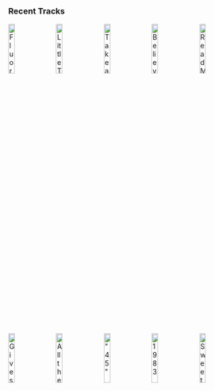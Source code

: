 ### Recent Tracks
[<img src='https://lastfm.freetls.fastly.net/i/u/300x300/705f6109de0143da8050188598fd4781.png' width='16%' height='16%' alt='Fluorescent Adolescent'>](https://www.last.fm/music/arctic%2bmonkeys/_/fluorescent%2badolescent)&nbsp;&nbsp;&nbsp;&nbsp;[<img src='https://lastfm.freetls.fastly.net/i/u/300x300/b3699e505606456193e0971e6e7af6f4.png' width='16%' height='16%' alt='Little Talks'>](https://www.last.fm/music/of%2bmonsters%2band%2bmen/_/little%2btalks)&nbsp;&nbsp;&nbsp;&nbsp;[<img src='https://lastfm.freetls.fastly.net/i/u/300x300/e5d93ad6c1d34a6b8c82eb68fcb00fef.png' width='16%' height='16%' alt='Take a Walk'>](https://www.last.fm/music/passion%2bpit/_/take%2ba%2bwalk)&nbsp;&nbsp;&nbsp;&nbsp;[<img src='https://lastfm.freetls.fastly.net/i/u/300x300/d3f3ef39da33879f3f3a49d754aab8be.png' width='16%' height='16%' alt='Believe'>](https://www.last.fm/music/the%2bbravery/_/believe)&nbsp;&nbsp;&nbsp;&nbsp;[<img src='https://lastfm.freetls.fastly.net/i/u/300x300/462a88748d374862acdd38a0aab7ab2d.png' width='16%' height='16%' alt='Read My Mind'>](https://www.last.fm/music/the%2bkillers/_/read%2bmy%2bmind)&nbsp;&nbsp;&nbsp;&nbsp;<br>[<img src='https://lastfm.freetls.fastly.net/i/u/300x300/7183668dda55477fafa2c1ce4411c241.png' width='16%' height='16%' alt='Gives You Hell'>](https://www.last.fm/music/the%2ball-american%2brejects/_/gives%2byou%2bhell)&nbsp;&nbsp;&nbsp;&nbsp;[<img src='https://lastfm.freetls.fastly.net/i/u/300x300/9f84a1b9b2634750bdd014c2bb646d96.png' width='16%' height='16%' alt='All the Small Things'>](https://www.last.fm/music/blink-182/_/all%2bthe%2bsmall%2bthings)&nbsp;&nbsp;&nbsp;&nbsp;[<img src='https://lastfm.freetls.fastly.net/i/u/300x300/1fe5a6205e8e4cb78b605058347f6d38.png' width='16%' height='16%' alt='"45"'>](https://www.last.fm/music/the%2bgaslight%2banthem/_/%252245%2522)&nbsp;&nbsp;&nbsp;&nbsp;[<img src='https://lastfm.freetls.fastly.net/i/u/300x300/7f6cfecc0cfa4775abca53ab82c84706.png' width='16%' height='16%' alt='1983'>](https://www.last.fm/music/neon%2btrees/_/1983)&nbsp;&nbsp;&nbsp;&nbsp;[<img src='https://lastfm.freetls.fastly.net/i/u/300x300/5f6bed4795106f6a5ace9295accf4493.png' width='16%' height='16%' alt='Sweetness'>](https://www.last.fm/music/jimmy%2beat%2bworld/_/sweetness)&nbsp;&nbsp;&nbsp;&nbsp;<br>